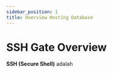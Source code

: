 ```yaml
---
sidebar_position: 1
title: Overview Hosting Database
---
```

# SSH Gate Overview
**SSH (Secure Shell)** adalah